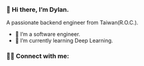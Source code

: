 ### 👋 Hi there, I’m Dylan.
A passionate backend engineer from Taiwan(R.O.C.).
- 🔭 I’m a software engineer.
- 🌱 I’m currently learning Deep Learning.

### 🙋‍♂️ Connect with me:
[gmail]: mailto:wth956@gmail.com
<!---
wth956/wth956 is a ✨ special ✨ repository because its `README.md` (this file) appears on your GitHub profile.
You can click the Preview link to take a look at your changes.
--->
